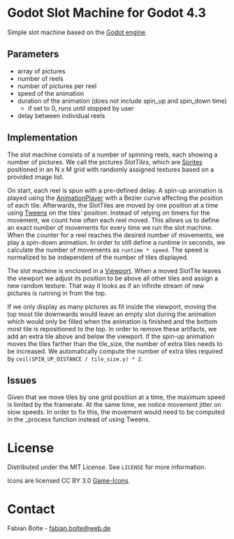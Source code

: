 # Godot Slot Machine for Godot 4.3

Simple slot machine based on the [Godot engine](https://godotengine.org/).

## Parameters
- array of pictures
- number of reels
- number of pictures per reel
- speed of the animation
- duration of the animation (does not include spin_up and spin_down time)
  - if set to 0, runs until stopped by user
- delay between individual reels


## Implementation
The slot machine consists of a number of spinning reels, each showing a number of pictures. We call the pictures _SlotTiles_, which are [Sprites](https://docs.godotengine.org/en/stable/classes/class_sprite.html) positioned in an N x M grid with randomly assigned textures based on a provided image list.

On start, each reel is spun with a pre-defined delay. A spin-up animation is played using the [AnimationPlayer](https://docs.godotengine.org/en/stable/classes/class_animationplayer.html) with a Bezier curve affecting the position of each tile. Afterwards, the SlotTiles are moved by one position at a time using [Tweens](https://docs.godotengine.org/en/stable/classes/class_tween.html) on the tiles' position. 
Instead of relying on timers for the movement, we count how often each reel moved. This allows us to define an exact number of movements for every time we run the slot machine. When the counter for a reel reaches the desired number of movements, we play a spin-down animation. In order to still define a runtime in seconds, we calculate the number of movements as `runtime * speed`. The speed is normalized to be independent of the number of tiles displayed.

The slot machine is enclosed in a [Viewport](https://docs.godotengine.org/en/stable/classes/class_viewport.html). When a moved SlotTile leaves the viewport we adjust its position to be above all other tiles and assign a new random texture. That way it looks as if an infinite stream of new pictures is running in from the top.

If we only display as many pictures as fit inside the viewport, moving the top most tile downwards would leave an empty slot during the animation which would only be filled when the animation is finished and the bottom most tile is repositioned to the top. In order to remove these artifacts, we add an extra tile above and below the viewport. If the spin-up animation moves the tiles farther than the tile_size, the number of extra tiles needs to be increased. We automatically compute the number of extra tiles required by `ceil(SPIN_UP_DISTANCE / tile_size.y) * 2`.


## Issues

Given that we move tiles by one grid position at a time, the maximum speed is limited by the framerate. At the same time, we notice movement jitter on slow speeds. In order to fix this, the movement would need to be computed in the _process function instead of using Tweens.

# License

Distributed under the MIT License. See `LICENSE` for more information.

Icons are licensed CC BY 3.0 [Game-Icons](https://game-icons.net/).

# Contact

Fabian Bolte - fabian.bolte@web.de
